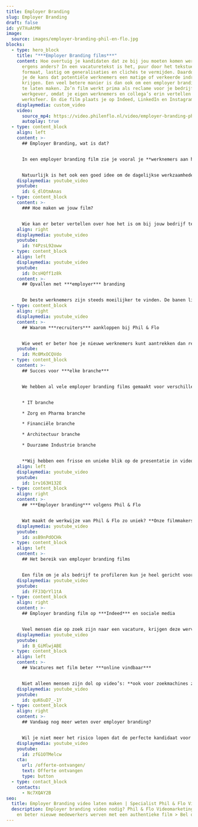 ```yaml
---
title: Employer Branding
slug: Employer Branding
draft: false
id: yV7XuAtMH
image:
  source: images/employer-branding-phil-en-flo.jpg
blocks:
  - type: hero_block
    title: "***Employer Branding films***"
    content: Hoe overtuig je kandidaten dat ze bij jou moeten komen werken, en niet
      ergens anders? In een vacaturetekst is het, puur door het tekstuele
      formaat, lastig om generalisaties en clichés te vermijden. Daardoor loop
      je de kans dat potentiële werknemers een matige of verkeerde indruk
      krijgen. Een veel betere manier is dan ook om een employer branding film
      te laten maken. Zo’n film werkt prima als reclame voor je bedrijf als
      werkgever, omdat je eigen werknemers en collega’s erin vertellen over de
      werksfeer. En die film plaats je op Indeed, LinkedIn en Instagram!
    displaymedia: custom_video
    video:
      source_mp4: https://video.philenflo.nl/video/employer-branding-phil-en-flo-Phil-en-Flo-website-source.mp4
      autoplay: true
  - type: content_block
    align: left
    content: >-
      ## Employer Branding, wat is dat?


      In een employer branding film zie je vooral je **werknemers aan het woord**. Ze vertellen de positieve kanten over hun werk en je bedrijf. Daarbij blijven we zo **authentiek** mogelijk. Daarom benoemen we ook  een wat mindere kant van het werk, dit werkt in je voordeel.


      Natuurlijk is het ook een goed idee om de dagelijkse werkzaamheden te laten zien. En je kunt je werkgevers een sfeervolle blik geven op alle leuke dingen die er in de pauze of na het werk gebeuren, zoals **sporten of een gezellige borrel**. Zo’n kijkje in de keuken zegt veel meer dan een geschreven standaardzinnetje in een vacaturetekst. Mensen zijn visueel ingesteld, dus zien hoe het er echt aan toegaat door middel van een eerlijk verhaal geeft ze het duwtje in de rug om te reageren op je vacature.
    displaymedia: youtube_video
    youtube:
      id: G_dlOtmAnas
  - type: content_block
    content: >-
      ### Hoe maken we jouw film?


      Wie kan er beter vertellen over hoe het is om bij jouw bedrijf te werken, dan de werknemers zelf? In een employer branding film laten we daarom echte mensen — werknemers en collega’s — aan het woord. Ze hoeven geen geboren acteur te zijn, want wij zorgen voor een **professionele begeleiding bij het filmen.** Daarna verpakken we hun enthousiaste verhalen in een kort en bondige film. We kiezen er de juiste achtergrondmuziek bij en brengen zo de unieke sfeer in jouw bedrijf binnen 1 minuut in beeld.
    align: right
    displaymedia: youtube_video
    youtube:
      id: Y4PzsL92oww
  - type: content_block
    align: left
    displaymedia: youtube_video
    youtube:
      id: DcsHQff1z8k
    content: >-
      ## Opvallen met ***employer*** branding


      De beste werknemers zijn steeds moeilijker te vinden. De banen liggen letterlijk voor het oprapen, dus hoe zorg je dat talent juist voor jouw bedrijf kiest? Met een employer branding film val je alvast goed op. Zeker als de concurrentie alleen maar een regeltje onderin de vacature schrijft over hun werksfeer, kun jij goed scoren met een vlotte film. Met de juiste mix van beelden van de werkvloer, interviews met huidige werknemers en goed gekozen achtergrondmuziek monteren we een sfeervolle film dat potentiële werknemers enthousiasmeert en motiveert om te solliciteren.
  - type: content_block
    align: right
    displaymedia: youtube_video
    content: >-
      ## Waarom ***recruiters*** aankloppen bij Phil & Flo


      Wie weet er beter hoe je nieuwe werknemers kunt aantrekken dan recruiters? Zij hebben er hun baan van gemaakt om werkgever en werknemer bij elkaar te brengen. Daarom zien ze ook de toegevoegde waarde van een employer branding video. Phil & Flo Creative Studio maakt video’s voor employer branding doeleinden die potentiële werknemers graag willen zien.
    youtube:
      id: Mc0MxOCQVdo
  - type: content_block
    content: >-
      ## Succes voor ***elke branche***


      We hebben al vele employer branding films gemaakt voor verschillende branches:


      * IT branche

      * Zorg en Pharma branche

      * Financiële branche

      * Architectuur branche

      * Duurzame Industrie branche


      **Wij hebben een frisse en unieke blik op de presentatie in videovorm om talent aan te trekken**. Door de verhalen van je collega’s op een aantrekkelijke manier te presenteren, maken we potentiële werknemers enthousiast en geïnteresseerd in jouw bedrijf.
    align: left
    displaymedia: youtube_video
    youtube:
      id: 1rv163H132E
  - type: content_block
    align: right
    content: >-
      ## ***Employer branding*** volgens Phil & Flo


      Wat maakt de werkwijze van Phil & Flo zo uniek? **Onze filmmakers zijn creatieve geesten**, die iedere keer de juiste invalshoek weten te vinden om je bedrijf en werksfeer in videovorm succesvol te presenteren. Dat doen ze met steeds het doel voor ogen: **het overtuigen van potentiële werknemers**. Met dat doel voor ogen gaan ze het hele proces door, van a tot z, om een perfecte employer branding video te maken: van eerste scripts en opnames tot de laatste stappen in het productieproces. En dat doen we allemaal in overleg, met een persoonlijke aanpak.
    displaymedia: youtube_video
    youtube:
      id: asB9nPdOCHk
  - type: content_block
    align: left
    content: >-
      ## Het bereik van employer branding films


      Een film om je als bedrijf te profileren kun je heel gericht voor een specifieke vacature maken, maar ook juist breed inzetbaar houden. Als je diep ingaat op een specifieke functie, laat je bijvoorbeeld een collega uitgebreid over het werk vertellen. Je geeft dan een heel goed beeld van de specifieke functie, maar de film is moeilijker te hergebruiken. Als je kiest voor een meer algemene film over je bedrijf, kun je deze in verschillende vacatures gebruiken. Bovendien heb je een grotere kans dat meer mensen je employer branding video gaan delen op sociale media.
    displaymedia: youtube_video
    youtube:
      id: FFJ3QrYl1tA
  - type: content_block
    align: right
    content: >-
      ## Employer branding film op ***Indeed*** en sociale media


      Veel mensen die op zoek zijn naar een vacature, krijgen deze wervingsteksten vaak doorgespeeld van mensen uit hun netwerk. Delen op Instagram en LinkedIn is al niet meer weg te denken uit het vacatureproces. Je wilt daarom je vacature ook aansprekend maken voor mensen die er niet zelf op zullen reageren, maar wel iemand kennen of een relevant netwerk hebben. **Een korte en aansprekende film helpt deze mensen over de streep te trekken om je vacature te delen.** Daarnaast worden je vacatures op Indeed beter gewaardeerd als je er een film bij plaatst. En van het een komt het ander: als je vacature en/of employer branding film eenmaal gedeeld wordt, gaat de sneeuwbal rollen. Zo vergroot je je bereik exponentieel.
    displaymedia: youtube_video
    youtube:
      id: B_GiMlwjABE
  - type: content_block
    align: left
    content: >-
      ## Vacatures met film beter ***online vindbaar***


      Niet alleen mensen zijn dol op video’s: **ook voor zoekmachines zoals Google vallen webpagina’s met video beter op, en worden beter geïndexeerd.** Ten minste, als je het goed doet. Gelukkig weten we bij Phil & Flo wel raad met video’s en zoekmachine-optimalisatie. De voordelen van een betere vindbaarheid in zoekmachines hoeven we natuurlijk niet uit te leggen: als je meer mensen bereikt, vergroot je je naamsbekendheid. En natuurlijk bereik je, in het geval van een vacature, meer potentiële werknemers als je vacature hoger scoort in zoekmachines.
    displaymedia: youtube_video
    youtube:
      id: quK6uD7_-1Y
  - type: content_block
    align: right
    content: >-
      ## Vandaag nog meer weten over employer branding?


      Wil je niet meer het risico lopen dat de perfecte kandidaat voor je functie afhaakt omdat zij of hij geen goed beeld krijgt van je bedrijf? Phil & Flo maakt hoogwaardige Employer branding video’s om werkgevers en werknemers bij elkaar te brengen. Wij laten jouw bedrijf van de beste kant zien, zodat potentiële werknemers enthousiast bij je zullen solliciteren. We vertellen je hier graag meer over, en beantwoorden al je vragen in persoon. Aarzel dus niet om contact op te nemen en meer te weten te komen over de kansen van employer branding en videomarketing voor jouw bedrijf!
    displaymedia: youtube_video
    youtube:
      id: zfG1OTMelcw
    cta:
      url: /offerte-ontvangen/
      text: Offerte ontvangen
      type: button
  - type: contact_block
    contacts:
      - Nc7XQAY2B
seo:
  title: Employer Branding video laten maken | Specialist Phil & Flo Videomarketing
  description: Employer branding video nodig? Phil & Flo Videomarketing > Sneller
    en beter nieuwe medewerkers werven met een authentieke film > Bel ons nu.
---
```

